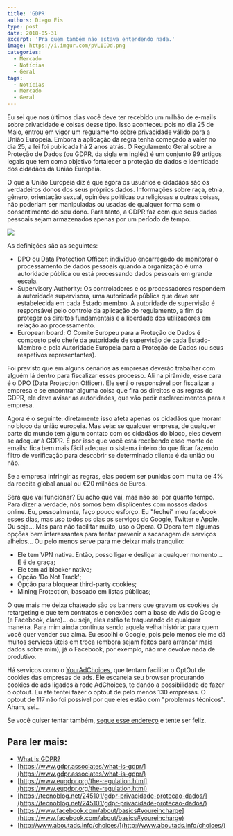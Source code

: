 ```yaml
---
title: 'GDPR'
authors: Diego Eis
type: post
date: 2018-05-31
excerpt: 'Pra quem também não estava entendendo nada.'
image: https://i.imgur.com/pVLIIOd.png
categories:
  - Mercado
  - Notícias
  - Geral
tags:
  - Notícias
  - Mercado
  - Geral
---
```


Eu sei que nos últimos dias você deve ter recebido um milhão de e-mails sobre privacidade e coisas desse tipo. Isso aconteceu pois no dia 25 de Maio, entrou em vigor um regulamento sobre privacidade válido para a União Europeia. Embora a aplicação da regra tenha começado a valer no dia 25, a lei foi publicada há 2 anos atrás. O Regulamento Geral sobre a Proteção de Dados (ou GDPR, da sigla em inglês) é um conjunto 99 artigos legais que tem como objetivo fortalecer a proteção de dados e identidade dos cidadãos da União Europeia. 

O que a União Europeia diz é que agora os usuários e cidadãos são os verdadeiros donos dos seus próprios dados. Informações sobre raça, etnia, gênero, orientação sexual, opiniões políticas ou religiosas e outras coisas, não poderiam ser manipuladas ou usadas de qualquer forma sem o consentimento do seu dono. Para tanto, a GDPR faz com que seus dados pessoais sejam armazenados apenas por um período de tempo.



![](https://i.imgur.com/6fIKVYJ.png)

As definições são as seguintes:

- DPO ou Data Protection Officer: indivíduo encarregado de monitorar o processamento de dados pessoais quando a organização é uma autoridade pública ou está processando dados pessoais em grande escala.
- Supervisory Authority: Os controladores e os processadores respondem à autoridade supervisora, uma autoridade pública que deve ser estabelecida em cada Estado membro. A autoridade de supervisão é responsável pelo controle da aplicação do regulamento, a fim de proteger os direitos fundamentais e a liberdade dos utilizadores em relação ao processamento.
- European board: O Comite Europeu para a Proteção de Dados é composto pelo chefe da autoridade de supervisão de cada Estado-Membro e pela Autoridade Europeia para a Proteção de Dados (ou seus respetivos representantes).

Foi previsto que em alguns cenários as empresas deverão trabalhar com alguém lá dentro para fiscalizar esses processo. Ali na pirâmide, esse cara é o DPO (Data Protection Officer). Ele será o responsável por fiscalizar a empresa e se encontrar alguma coisa que fira os direitos e as regras do GDPR, ele deve avisar as autoridades, que vão pedir esclarecimentos para a empresa.

Agora é o seguinte: diretamente isso afeta apenas os cidadãos que moram no bloco da união europeia. Mas veja: se qualquer empresa, de qualquer parte do mundo tem algum contato com os cidadãos do bloco, eles devem se adequar à GDPR. É por isso que você está recebendo esse monte de emails: fica bem mais fácil adequar o sistema inteiro do que ficar fazendo filtro de verificação para descobrir se determinado cliente é da união ou não. 

Se a empresa infringir as regras, elas podem ser punidas com multa de 4% da receita global anual ou €20 milhões de Euros.

Será que vai funcionar? Eu acho que vai, mas não sei por quanto tempo. Para dizer a verdade, nós somos bem displicentes com nossos dados online. Eu, pessoalmente, faço pouco esforço. Eu "fechei" meu facebook esses dias, mas uso todos os dias os serviços do Google, Twitter e Apple. Ou seja... 
Mas para não facilitar muito, uso o Opera. O Opera tem algumas opções bem interessantes para tentar prevenir a sacanagem de serviços alheios... Ou pelo menos serve para me deixar mais tranquilo:

- Ele tem VPN nativa. Então, posso ligar e desligar a qualquer momento... E é de graça;
- Ele tem ad blocker nativo;
- Opção 'Do Not Track';
- Opção para bloquear third-party cookies;
- Mining Protection, baseado em listas públicas;

O que mais me deixa chateado são os banners que gravam os cookies de retargeting e que tem contratos e conexões com a base de Ads do Google (e Facebook, claro)... ou seja, eles estão te traqueando de qualquer maneira. Para mim ainda continua sendo aquela velha história: para quem você quer vender sua alma. Eu escolhi o Google, pois pelo menos ele me dá muitos serviços úteis em troca (embora sejam feitos para arrancar mais dados sobre mim), já o Facebook, por exemplo, não me devolve nada de produtivo.

Há serviços como o [YourAdChoices](http://www.aboutads.info/choices/), que tentam facilitar o OptOut de cookies das empresas de ads. Ele escaneia seu browser procurando cookies de ads ligados à rede AdChoices, te dando a possibilidade de fazer o optout. Eu até tentei fazer o optout de pelo menos 130 empresas. O optout de 117 não foi possível por que eles estão com "problemas técnicos". Aham, sei...

Se você quiser tentar também, [segue esse endereço](http://www.aboutads.info/choices/) e tente ser feliz.



## Para ler mais:

- [What is GDPR?](https://www.whatisgdpr.eu/)
- [https://www.gdpr.associates/what-is-gdpr/](https://www.gdpr.associates/what-is-gdpr/)
- [https://www.eugdpr.org/the-regulation.html](https://www.eugdpr.org/the-regulation.html)
- [https://tecnoblog.net/245101/gdpr-privacidade-protecao-dados/](https://tecnoblog.net/245101/gdpr-privacidade-protecao-dados/)
- [https://www.facebook.com/about/basics#youreincharge](https://www.facebook.com/about/basics#youreincharge)
- [http://www.aboutads.info/choices/](http://www.aboutads.info/choices/)